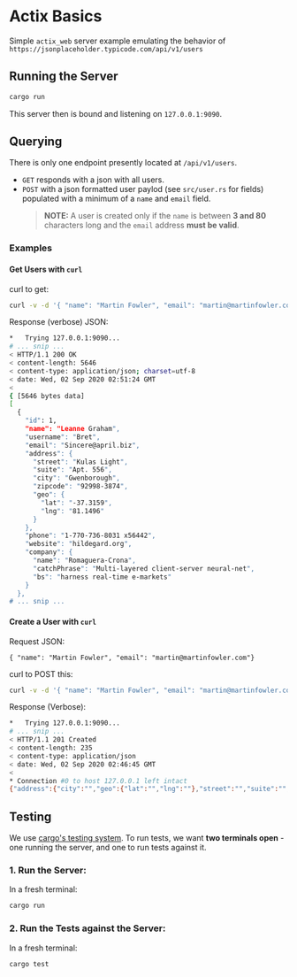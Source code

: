 # Actix Basics

Simple `actix_web` server example emulating the behavior of `https://jsonplaceholder.typicode.com/api/v1/users`

## Running the Server

```bash
cargo run
```

This server then is bound and listening on `127.0.0.1:9090`.

## Querying

There is only one endpoint presently located at `/api/v1/users`.

- `GET` responds with a json with all users.
- `POST` with a json formatted user paylod (see `src/user.rs` for fields) populated with a minimum of a `name` and `email` field.
  > **NOTE:** A user is created only if the `name` is between **3 and 80** characters long and the `email` address **must be valid**.

### Examples

#### Get Users with `curl`

curl to get:

```bash
curl -v -d '{ "name": "Martin Fowler", "email": "martin@martinfowler.com" }' -H "Content-Type: application/json" -X POST 127.0.0.1:9090/api/v1/users
```

Response (verbose) JSON:

```bash
*   Trying 127.0.0.1:9090...
# ... snip ...
< HTTP/1.1 200 OK
< content-length: 5646
< content-type: application/json; charset=utf-8
< date: Wed, 02 Sep 2020 02:51:24 GMT
<
{ [5646 bytes data]
[
  {
    "id": 1,
    "name": "Leanne Graham",
    "username": "Bret",
    "email": "Sincere@april.biz",
    "address": {
      "street": "Kulas Light",
      "suite": "Apt. 556",
      "city": "Gwenborough",
      "zipcode": "92998-3874",
      "geo": {
        "lat": "-37.3159",
        "lng": "81.1496"
      }
    },
    "phone": "1-770-736-8031 x56442",
    "website": "hildegard.org",
    "company": {
      "name": "Romaguera-Crona",
      "catchPhrase": "Multi-layered client-server neural-net",
      "bs": "harness real-time e-markets"
    }
  },
# ... snip ...
```

#### Create a User with `curl`

Request JSON:

```
{ "name": "Martin Fowler", "email": "martin@martinfowler.com"}
```

curl to POST this:

```bash
curl -v -d '{ "name": "Martin Fowler", "email": "martin@martinfowler.com" }' -H "Content-Type: application/json" -X POST 127.0.0.1:9090/api/v1/users
```

Response (Verbose):

```bash
*   Trying 127.0.0.1:9090...
# ... snip ...
< HTTP/1.1 201 Created
< content-length: 235
< content-type: application/json
< date: Wed, 02 Sep 2020 02:46:45 GMT
<
* Connection #0 to host 127.0.0.1 left intact
{"address":{"city":"","geo":{"lat":"","lng":""},"street":"","suite":"","zipcode":""},"company":{"bs":"","catchPhrase":"","name":""},"email":"martin@martinfowler.com","id":11,"name":"Martin Fowler","phone":"","username":"","website":""}
```

## Testing

We use [cargo's testing system](https://doc.rust-lang.org/cargo/commands/cargo-test.html). To run tests, we want **two terminals open** - one running the server, and one to run tests against it.

### 1. Run the Server:

In a fresh terminal:

```bash
cargo run
```

### 2. Run the Tests against the Server:

In a fresh terminal:

```bash
cargo test
```
